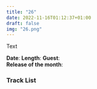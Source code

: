 ```yaml
---
title: "26"
date: 2022-11-16T01:12:37+01:00
draft: false
img: "26.png"
---
```


Text

**Date**: 
**Length**: 
**Guest**:   
**Release of the month**: 

<div>

</div>

### Track List